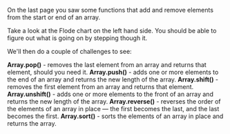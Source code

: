 On the last page you saw some functions that add and remove elements from the start or end of an array.

Take a look at the Flode chart on the left hand side. You should be able to figure out what is going on by stepping though it.

We'll then do a couple of challenges to see:

**Array.pop()** - removes the last element from an array and returns that element, should you need it.
**Array.push()** - adds one or more elements to the end of an array and returns the new length of the array.
**Array.shift()** - removes the first element from an array and returns that element.
**Array.unshift()** - adds one or more elements to the front of an array and returns the new length of the array.
**Array.reverse()** - reverses the order of the elements of an array in place — the first becomes the last, and the last becomes the first.
**Array.sort()** - sorts the elements of an array in place and returns the array.